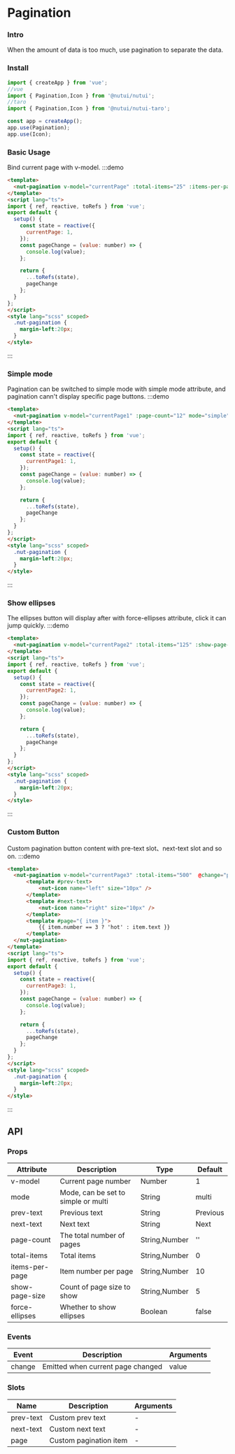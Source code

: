 #  Pagination

### Intro
    
When the amount of data is too much, use pagination to separate the data.
    
### Install
```javascript
import { createApp } from 'vue';
//vue
import { Pagination,Icon } from '@nutui/nutui';
//taro
import { Pagination,Icon } from '@nutui/nutui-taro';

const app = createApp();
app.use(Pagination);
app.use(Icon);
```    
    
### Basic Usage
Bind current page with v-model.
:::demo
```html
<template>
  <nut-pagination v-model="currentPage" :total-items="25" :items-per-page="5" @change="pageChange" />
</template>
<script lang="ts">
import { ref, reactive, toRefs } from 'vue';
export default {
  setup() {
    const state = reactive({
      currentPage: 1,
    });
    const pageChange = (value: number) => {
      console.log(value);
    };

    return {
      ...toRefs(state),
      pageChange
    };
  }
};
</script>
<style lang="scss" scoped>
  .nut-pagination {
    margin-left:20px;
  }
</style>
```  
:::
### Simple mode
Pagination can be switched to simple mode with simple mode attribute, and pagination cann't display specific page buttons.
:::demo
```html
<template>
  <nut-pagination v-model="currentPage1" :page-count="12" mode="simple" @change="pageChange" />
</template>
<script lang="ts">
import { ref, reactive, toRefs } from 'vue';
export default {
  setup() {
    const state = reactive({
      currentPage1: 1,
    });
    const pageChange = (value: number) => {
      console.log(value);
    };

    return {
      ...toRefs(state),
      pageChange
    };
  }
};
</script>
<style lang="scss" scoped>
  .nut-pagination {
    margin-left:20px;
  }
</style>
```
:::
### Show ellipses 
The ellipses button will display after with force-ellipses attribute, click it can jump quickly.
:::demo
```html
<template>
  <nut-pagination v-model="currentPage2" :total-items="125" :show-page-size="3"  @change="pageChange"  force-ellipses/>
</template>
<script lang="ts">
import { ref, reactive, toRefs } from 'vue';
export default {
  setup() {
    const state = reactive({
      currentPage2: 1,
    });
    const pageChange = (value: number) => {
      console.log(value);
    };

    return {
      ...toRefs(state),
      pageChange
    };
  }
};
</script>
<style lang="scss" scoped>
  .nut-pagination {
    margin-left:20px;
  }
</style>
```
:::
### Custom Button
Custom pagination button content with pre-text slot、next-text slot and so on.
:::demo
```html
<template>
  <nut-pagination v-model="currentPage3" :total-items="500"  @change="pageChange"  :show-page-size="5">
      <template #prev-text>
          <nut-icon name="left" size="10px" />
      </template>
      <template #next-text>
          <nut-icon name="right" size="10px" />
      </template>
      <template #page="{ item }">
          {{ item.number == 3 ? 'hot' : item.text }}
      </template>
  </nut-pagination>
</template>
<script lang="ts">
import { ref, reactive, toRefs } from 'vue';
export default {
  setup() {
    const state = reactive({
      currentPage3: 1,
    });
    const pageChange = (value: number) => {
      console.log(value);
    };

    return {
      ...toRefs(state),
      pageChange
    };
  }
};
</script>
<style lang="scss" scoped>
  .nut-pagination {
    margin-left:20px;
  }
</style>
``` 
:::

    
## API
    
### Props
    
| Attribute           | Description                     | Type          | Default            |
|----------------|--------------------------|---------------|-------------------|
| v-model        | Current page number                 | Number        | 1                 |
| mode           | Mode, can be set to simple or multi | String        | multi             |
| prev-text      | Previous text           | String        | Previous            |
| next-text      | Next text           | String        | Next            |
| page-count     | The total number of pages                   | String,Number | '' |
| total-items    | Total items                 | String,Number | 0                 |
| items-per-page | Item number per page               | String,Number | 10                |
| show-page-size | Count of page size to show           | String,Number | 5                 |
| force-ellipses | Whether to show ellipses           | Boolean       | false             |
    
### Events
    
| Event | Description           | Arguments |
|--------|----------------|----------|
| change | Emitted when current page changed | value    |

### Slots
    
| Name      | Description                 | Arguments |
|-----------|----------------------|------|
| prev-text | Custom prev text | -    |
| next-text | Custom next text | -    |
| page      | Custom pagination item           | -    |